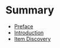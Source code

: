 # Summary

<!-- prettier-ignore -->
- [Preface](README.md)
- [Introduction](doc/introduction.md)
- [Item Discovery](doc/item-discovery.md)

